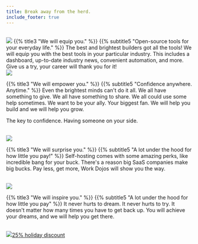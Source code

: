 ```yaml
---
title: Break away from the herd.
include_footer: true
---
```

<br>
<img src="/uploads/herd2.svg" 
<br>
{{% title3 "We will equip you." %}}
{{% subtitle5 "Open-source tools for your everyday life." %}}
The best and brightest builders got all the tools!  We will equip you with the best tools in your particular industry.  This includes a dashboard, up-to-date industry news, convenient automation, and more.  Give us a try, your career will thank you for it!

<br>
<img src="/uploads/devices2.svg" 
<br>

{{% title3 "We will empower you." %}}
{{% subtitle5 "Confidence anywhere.  Anytime." %}}
Even the brightest minds can't do it all.  We all have something to give.  We all have something to share.  We all could use some help sometimes.  We want to be your ally.  Your biggest fan.  We will help you build and we will help you grow.

The key to confidence.  Having someone on your side.

<br>
<img src="/uploads/mountain home.svg" 
<br>

{{% title3 "We will surprise you." %}}
{{% subtitle5 "A lot under the hood for how little you pay!" %}}
Self-hosting comes with some amazing perks, like incredible bang for your buck.  There's a reason big SaaS companies make big bucks.  Pay less, get more, Work Dojos will show you the way.

<br>
<img src="/uploads/path.svg" 
<br>

{{% title3 "We will inspire you." %}}
{{% subtitle5 "A lot under the hood for how little you pay" %}}
It never hurts to dream.  It never hurts to try.  It doesn't matter how many times you have to get back up.  You will achieve your dreams, and we will help you get there.

<br>
<img src="/uploads/inspire.svg" 

 <a href="https://blog.workmates.live/workmates-holiday-season-discount">25% holiday discount</a> 

